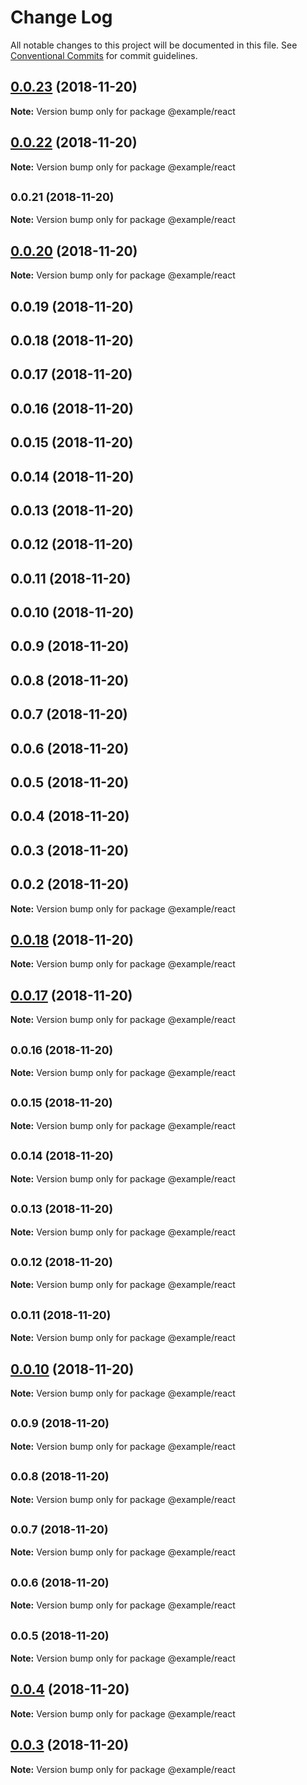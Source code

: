 # Change Log

All notable changes to this project will be documented in this file.
See [Conventional Commits](https://conventionalcommits.org) for commit guidelines.

## [0.0.23](https://github.com/BarryYan/nsp/compare/@example/react@0.0.22...@example/react@0.0.23) (2018-11-20)

**Note:** Version bump only for package @example/react





## [0.0.22](https://github.com/BarryYan/nsp/compare/@example/react@0.0.21...@example/react@0.0.22) (2018-11-20)

**Note:** Version bump only for package @example/react





## <small>0.0.21 (2018-11-20)</small>

**Note:** Version bump only for package @example/react





## [0.0.20](https://github.com/BarryYan/nsp/compare/@example/react@0.0.19...@example/react@0.0.20) (2018-11-20)

**Note:** Version bump only for package @example/react





## 0.0.19 (2018-11-20)



## 0.0.18 (2018-11-20)



## 0.0.17 (2018-11-20)



## 0.0.16 (2018-11-20)



## 0.0.15 (2018-11-20)



## 0.0.14 (2018-11-20)



## 0.0.13 (2018-11-20)



## 0.0.12 (2018-11-20)



## 0.0.11 (2018-11-20)



## 0.0.10 (2018-11-20)



## 0.0.9 (2018-11-20)



## 0.0.8 (2018-11-20)



## 0.0.7 (2018-11-20)



## 0.0.6 (2018-11-20)



## 0.0.5 (2018-11-20)



## 0.0.4 (2018-11-20)



## 0.0.3 (2018-11-20)



## 0.0.2 (2018-11-20)

**Note:** Version bump only for package @example/react





## [0.0.18](https://github.com/BarryYan/nsp/compare/v0.0.17...v0.0.18) (2018-11-20)

**Note:** Version bump only for package @example/react





## [0.0.17](https://github.com/BarryYan/nsp/compare/v0.0.16...v0.0.17) (2018-11-20)

**Note:** Version bump only for package @example/react





## <small>0.0.16 (2018-11-20)</small>

**Note:** Version bump only for package @example/react





## <small>0.0.15 (2018-11-20)</small>

**Note:** Version bump only for package @example/react





## <small>0.0.14 (2018-11-20)</small>

**Note:** Version bump only for package @example/react





## <small>0.0.13 (2018-11-20)</small>

**Note:** Version bump only for package @example/react





## <small>0.0.12 (2018-11-20)</small>

**Note:** Version bump only for package @example/react





## <small>0.0.11 (2018-11-20)</small>

**Note:** Version bump only for package @example/react





## [0.0.10](https://github.com/BarryYan/nsp/compare/v0.0.9...v0.0.10) (2018-11-20)

**Note:** Version bump only for package @example/react





## <small>0.0.9 (2018-11-20)</small>

**Note:** Version bump only for package @example/react





## <small>0.0.8 (2018-11-20)</small>

**Note:** Version bump only for package @example/react





## <small>0.0.7 (2018-11-20)</small>

**Note:** Version bump only for package @example/react





## <small>0.0.6 (2018-11-20)</small>

**Note:** Version bump only for package @example/react





## <small>0.0.5 (2018-11-20)</small>

**Note:** Version bump only for package @example/react





## [0.0.4](https://github.com/BarryYan/nsp/compare/v0.0.3...v0.0.4) (2018-11-20)

**Note:** Version bump only for package @example/react





## [0.0.3](https://github.com/BarryYan/nsp/compare/v0.0.2...v0.0.3) (2018-11-20)

**Note:** Version bump only for package @example/react
